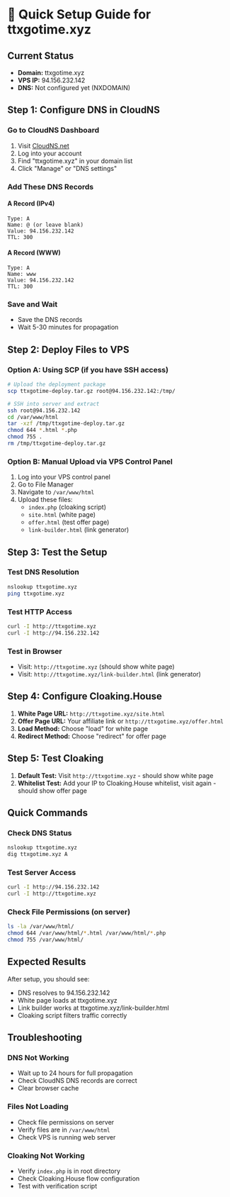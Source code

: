 # 🚀 Quick Setup Guide for ttxgotime.xyz

## Current Status
- **Domain:** ttxgotime.xyz
- **VPS IP:** 94.156.232.142
- **DNS:** Not configured yet (NXDOMAIN)

## Step 1: Configure DNS in CloudNS

### Go to CloudNS Dashboard
1. Visit [CloudNS.net](https://www.cloudns.net)
2. Log into your account
3. Find "ttxgotime.xyz" in your domain list
4. Click "Manage" or "DNS settings"

### Add These DNS Records

#### A Record (IPv4)
```
Type: A
Name: @ (or leave blank)
Value: 94.156.232.142
TTL: 300
```

#### A Record (WWW)
```
Type: A
Name: www
Value: 94.156.232.142
TTL: 300
```

### Save and Wait
- Save the DNS records
- Wait 5-30 minutes for propagation

## Step 2: Deploy Files to VPS

### Option A: Using SCP (if you have SSH access)
```bash
# Upload the deployment package
scp ttxgotime-deploy.tar.gz root@94.156.232.142:/tmp/

# SSH into server and extract
ssh root@94.156.232.142
cd /var/www/html
tar -xzf /tmp/ttxgotime-deploy.tar.gz
chmod 644 *.html *.php
chmod 755 .
rm /tmp/ttxgotime-deploy.tar.gz
```

### Option B: Manual Upload via VPS Control Panel
1. Log into your VPS control panel
2. Go to File Manager
3. Navigate to `/var/www/html`
4. Upload these files:
   - `index.php` (cloaking script)
   - `site.html` (white page)
   - `offer.html` (test offer page)
   - `link-builder.html` (link generator)

## Step 3: Test the Setup

### Test DNS Resolution
```bash
nslookup ttxgotime.xyz
ping ttxgotime.xyz
```

### Test HTTP Access
```bash
curl -I http://ttxgotime.xyz
curl -I http://94.156.232.142
```

### Test in Browser
- Visit: `http://ttxgotime.xyz` (should show white page)
- Visit: `http://ttxgotime.xyz/link-builder.html` (link generator)

## Step 4: Configure Cloaking.House

1. **White Page URL:** `http://ttxgotime.xyz/site.html`
2. **Offer Page URL:** Your affiliate link or `http://ttxgotime.xyz/offer.html`
3. **Load Method:** Choose "load" for white page
4. **Redirect Method:** Choose "redirect" for offer page

## Step 5: Test Cloaking

1. **Default Test:** Visit `http://ttxgotime.xyz` - should show white page
2. **Whitelist Test:** Add your IP to Cloaking.House whitelist, visit again - should show offer page

## Quick Commands

### Check DNS Status
```bash
nslookup ttxgotime.xyz
dig ttxgotime.xyz A
```

### Test Server Access
```bash
curl -I http://94.156.232.142
curl -I http://ttxgotime.xyz
```

### Check File Permissions (on server)
```bash
ls -la /var/www/html/
chmod 644 /var/www/html/*.html /var/www/html/*.php
chmod 755 /var/www/html/
```

## Expected Results

After setup, you should see:
- DNS resolves to 94.156.232.142
- White page loads at ttxgotime.xyz
- Link builder works at ttxgotime.xyz/link-builder.html
- Cloaking script filters traffic correctly

## Troubleshooting

### DNS Not Working
- Wait up to 24 hours for full propagation
- Check CloudNS DNS records are correct
- Clear browser cache

### Files Not Loading
- Check file permissions on server
- Verify files are in `/var/www/html`
- Check VPS is running web server

### Cloaking Not Working
- Verify `index.php` is in root directory
- Check Cloaking.House flow configuration
- Test with verification script
